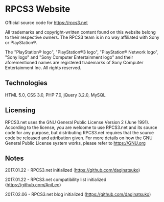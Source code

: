# RPCS3 Website
Official source code for https://rpcs3.net

All trademarks and copyright-written content found on this website belong to their respective owners. The RPCS3 team is in no way affiliated with Sony or PlayStation®. 

The "PlayStation® logo", "PlayStation®3 logo", "PlayStation® Network logo", "Sony logo" and "Sony Computer Entertainment logo" and their aforementioned names are registered trademarks of Sony Computer Entertainment Inc. All rights reserved.

## Technologies
HTML 5.0, CSS 3.0, PHP 7.0, jQuery 3.2.0, MySQL

## Licensing
RPCS3.net uses the GNU General Public License Version 2 (June 1991). According to the license, you are welcome to use RPCS3.net and its source code for any purpose, but distributing RPCS3.net requires that the source code be released and attribution given. For more details on how the GNU General Public License system works, please refer to https://GNU.org

## Notes
2017.01.22 - RPCS3.net initialized (https://github.com/daginatsuko)

2017.01.22 - RPCS3.net compatibility list initialized (https://github.com/AniLeo)

2017.02.06 - RPCS3.net blog initialized  (https://github.com/daginatsuko)
